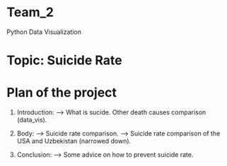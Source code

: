 # Team_2
Python Data Visualization

# Topic: Suicide Rate

# Plan of the project

1. Introduction:
  --> What is sucide. Other death causes comparison (data_vis).

2. Body:
  --> Suicide rate comparison.
  --> Suicide rate comparison of the USA and Uzbekistan (narrowed down).

3. Conclusion:
   --> Some advice on how to prevent suicide rate.
